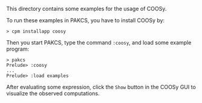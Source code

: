 This directory contains some examples for the usage of COOSy.

To run these examples in PAKCS, you have to install COOSy by:

    > cpm installapp coosy

Then you start PAKCS, type the command `:coosy`, and load some example program:

    > pakcs
    Prelude> :coosy
    ...
    Prelude> :load examples

After evaluating some expression, click the `Show` button in the
COOSy GUI to visualize the observed computations.
